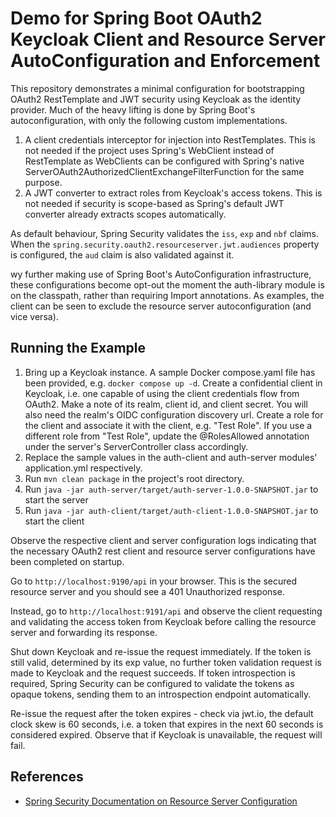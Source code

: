 # Demo for Spring Boot OAuth2 Keycloak Client and Resource Server AutoConfiguration and Enforcement

This repository demonstrates a minimal configuration for bootstrapping OAuth2 RestTemplate and JWT security using Keycloak as the identity provider. Much of the heavy lifting is done by Spring Boot's autoconfiguration, with only the following custom implementations.

1. A client credentials interceptor for injection into RestTemplates. This is not needed if the project uses Spring's WebClient instead of RestTemplate as WebClients can be configured with Spring's native ServerOAuth2AuthorizedClientExchangeFilterFunction for the same purpose.
2. A JWT converter to extract roles from Keycloak's access tokens. This is not needed if security is scope-based as Spring's default JWT converter already extracts scopes automatically.

As default behaviour, Spring Security validates the `iss`, `exp` and `nbf` claims. When the `spring.security.oauth2.resourceserver.jwt.audiences` property is configured, the `aud` claim is also validated against it.

wy further making use of Spring Boot's AutoConfiguration infrastructure, these configurations become opt-out the moment the auth-library module is on the classpath, rather than requiring Import annotations. As examples, the client can be seen to exclude the resource server autoconfiguration (and vice versa).

## Running the Example

1. Bring up a Keycloak instance. A sample Docker compose.yaml file has been provided, e.g. `docker compose up -d`. Create a confidential client in Keycloak, i.e. one capable of using the client credentials flow from OAuth2. Make a note of its realm, client id, and client secret. You will also need the realm's OIDC configuration discovery url. Create a role for the client and associate it with the client, e.g. "Test Role". If you use a different role from "Test Role", update the @RolesAllowed annotation under the server's ServerController class accordingly.
2. Replace the sample values in the auth-client and auth-server modules' application.yml respectively.
3. Run `mvn clean package` in the project's root directory.
4. Run `java -jar auth-server/target/auth-server-1.0.0-SNAPSHOT.jar` to start the server
5. Run `java -jar auth-client/target/auth-client-1.0.0-SNAPSHOT.jar` to start the client

Observe the respective client and server configuration logs indicating that the necessary OAuth2 rest client and resource server configurations have been completed on startup.

Go to `http://localhost:9190/api` in your browser. This is the secured resource server and you should see a 401 Unauthorized response.

Instead, go to `http://localhost:9191/api` and observe the client requesting and validating the access token from Keycloak before calling the resource server and forwarding its response.

Shut down Keycloak and re-issue the request immediately. If the token is still valid, determined by its exp value, no further token validation request is made to Keycloak and the request succeeds. If token introspection is required, Spring Security can be configured to validate the tokens as opaque tokens, sending them to an introspection endpoint automatically.

Re-issue the request after the token expires - check via jwt.io, the default clock skew is 60 seconds, i.e. a token that expires in the next 60 seconds is considered expired. Observe that if Keycloak is unavailable, the request will fail.

## References
- [Spring Security Documentation on Resource Server Configuration](https://docs.spring.io/spring-security/reference/servlet/oauth2/resource-server/jwt.html#_specifying_the_authorization_server)
